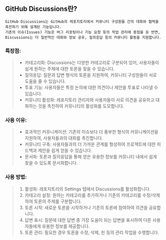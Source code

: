 ## GitHub Discussions란?
```
GitHub Discussions는 GitHub의 레포지토리에서 커뮤니티 구성원들 간의 대화와 협력을 촉진하기 위해 설계된 기능입니다.
기존의 이슈(Issues) 기능은 버그 리포팅이나 기능 요청 등의 작업 관리에 중점을 둔 반면,
Discussions는 더 일반적인 대화와 정보 공유, 질의응답 등의 커뮤니티 활동을 지원합니다.
```

### 특장점:
> - 카테고리화: Discussions는 다양한 카테고리로 구분되어 있어, 사용자들이 쉽게 원하는 주제에 대한 토론을 찾을 수 있습니다.
> - 질의응답: 질문과 답변 형식의 토론을 지원하여, 커뮤니티 구성원들이 서로 도움을 줄 수 있습니다.
> - 투표 기능: 사용자들은 특정 논의에 대한 의견이나 제안을 투표로 나타낼 수 있습니다.
> - 커뮤니티 활성화: 레포지토리 관리자와 사용자들이 서로 의견을 공유하고 대화하는 것을 촉진하여 커뮤니티의 활성화를 도모합니다.

### 사용 이유:
> - 효과적인 커뮤니케이션: 기존의 이슈보다 더 풍부한 형식의 커뮤니케이션을 지원하여, 사용자들과의 대화를 촉진합니다.
> - 커뮤니티 구축: 사용자들과의 더 가까운 관계를 형성하여 프로젝트에 대한 피드백과 제안을 쉽게 얻을 수 있습니다.
> - 문서화: 토론과 질의응답을 통해 얻은 유용한 정보를 커뮤니티 내에서 쉽게 찾을 수 있도록 문서화합니다.

### 사용 방법:
> 1. 활성화:
>    레포지토리의 Settings 탭에서 Discussions를 활성화합니다.
> 2. 카테고리 설정:
>    원하는 카테고리를 추가하거나 기존의 카테고리를 수정/삭제하여 토론의 주제를 구분합니다.
> 3. 토론 시작:
>    새로운 토론을 시작하거나 기존의 토론에 참여하여 의견을 공유합니다.
> 4. 답변 표시:
>    질문에 대한 답변 중 가장 도움이 되는 답변을 표시하여 다른 사용자들에게 유용한 정보를 제공합니다.
> 5. 토론 관리:
>    필요한 경우 토론을 수정, 삭제, 핀 등의 관리 작업을 수행합니다.




